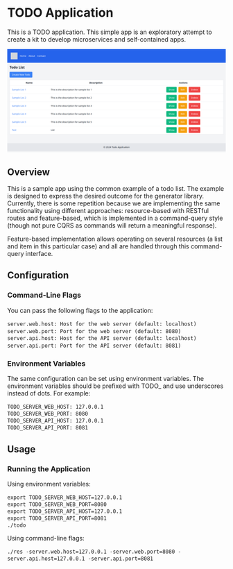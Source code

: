 # TODO Application

This is a TODO application. This simple app is an exploratory attempt to create a kit to develop microservices and self-contained apps.

<img src="docs/img/todo.png" alt="TODO Application" />

## Overview
This is a sample app using the common example of a todo list. The example is designed to express the desired outcome for the generator library. Currently, there is some repetition because we are implementing the same functionality using different approaches: resource-based with RESTful routes and feature-based, which is implemented in a command-query style (though not pure CQRS as commands will return a meaningful response). 

Feature-based implementation allows operating on several resources (a list and item in this particular case) and all are handled through this command-query interface.

## Configuration
### Command-Line Flags
You can pass the following flags to the application:  
```txt
server.web.host: Host for the web server (default: localhost)
server.web.port: Port for the web server (default: 8080)
server.api.host: Host for the API server (default: localhost)
server.api.port: Port for the API server (default: 8081)
```

### Environment Variables
The same configuration can be set using environment variables. The environment variables should be prefixed with TODO_ and use underscores instead of dots. For example:  
```shell
TODO_SERVER_WEB_HOST: 127.0.0.1
TODO_SERVER_WEB_PORT: 8080
TODO_SERVER_API_HOST: 127.0.0.1
TODO_SERVER_API_PORT: 8081
```

## Usage
### Running the Application

Using environment variables:
```shell
export TODO_SERVER_WEB_HOST=127.0.0.1
export TODO_SERVER_WEB_PORT=8080
export TODO_SERVER_API_HOST=127.0.0.1
export TODO_SERVER_API_PORT=8081
./todo
```

Using command-line flags:

```shell
./res -server.web.host=127.0.0.1 -server.web.port=8080 -server.api.host=127.0.0.1 -server.api.port=8081
```
